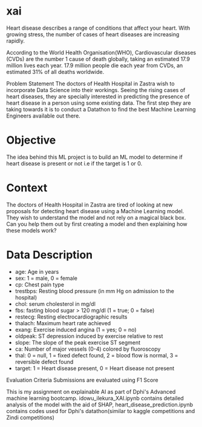 # xai
Heart disease describes a range of conditions that affect your heart. With growing stress, the number of cases of heart diseases are increasing rapidly.

According to the World Health Organisation(WHO), Cardiovascular diseases (CVDs) are the number 1 cause of death globally, taking an estimated 17.9 million lives each year. 17.9 million people die each year from CVDs, an estimated 31% of all deaths worldwide.

Problem Statement The doctors of Health Hospital in Zastra wish to incorporate Data Science into their workings. Seeing the rising cases of heart diseases, they are specially interested in predicting the presence of heart disease in a person using some existing data. The first step they are taking towards it is to conduct a Datathon to find the best Machine Learning Engineers available out there.

# Objective 
The idea behind this ML project is to build an ML model to determine if heart disease is present or not i.e if the target is 1 or 0.

# Context
The doctors of Health Hospital in Zastra are tired of looking at new proposals for detecting heart disease using a Machine Learning model. They wish to understand the model and not rely on a magical black box. Can you help them out by first creating a model and then explaining how these models work?

# Data Description

- age: Age in years
- sex: 1 = male, 0 = female
- cp: Chest pain type
- trestbps: Resting blood pressure (in mm Hg on admission to the hospital)
- chol: serum cholesterol in mg/dl
- fbs: fasting blood sugar > 120 mg/dl (1 = true; 0 = false)
- restecg: Resting electrocardiographic results
- thalach: Maximum heart rate achieved
- exang: Exercise induced angina (1 = yes; 0 = no)
- oldpeak: ST depression induced by exercise relative to rest
- slope: The slope of the peak exercise ST segment
- ca: Number of major vessels (0-4) colored by fluoroscopy
- thal: 0 = null, 1 = fixed defect found, 2 = blood flow is normal, 3 = reversible defect found
- target: 1 = Heart disease present, 0 = Heart disease not present

Evaluation Criteria Submissions are evaluated using F1 Score

This is my assignment on explainable AI as part of Dphi's Advanced machine learning bootcamp. 
idowu_ilekura_XAI.ipynb contains detailed analysis of the model with the aid of SHAP, heart_disease_prediction.ipynb contains codes used for Dphi's datathon(similar to kaggle competitions and Zindi competitions)
